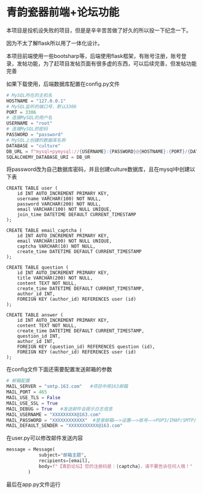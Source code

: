 # 青韵瓷器前端+论坛功能

本项目是投机设失败的项目，但是是辛辛苦苦做了好久的所以投一下纪念一下。

因为不太了解flask所以用了一体化设计。

本项目前端使用一些bootsharp等，后端使用flask框架，有账号注册，账号登录，发帖功能，为了赶项目发帖页面有很多虚的东西，可以后续完善，但发帖功能完善

如果下载使用，后端数据库配置在config.py文件

```python
# MySQL所在的主机名
HOSTNAME = "127.0.0.1"
# MySQL监听的端口号，默认3306
PORT = 3306
# 连接MySQL的用户名
USERNAME = "root"
# 连接MySQL的密码
PASSWORD = "password"
# MySQL上创建的数据库名称
DATABASE = "culture"
DB_URL = f"mysql+pymysql://{USERNAME}:{PASSWORD}@{HOSTNAME}:{PORT}/{DATABASE}?charset=utf8mb4"
SQLALCHEMY_DATABASE_URI = DB_UR
```

将password改为自己数据库密码，并且创建culture数据库，且在mysql中创建以下表

```mysql
CREATE TABLE user (
    id INT AUTO_INCREMENT PRIMARY KEY,
    username VARCHAR(100) NOT NULL,
    password VARCHAR(200) NOT NULL,
    email VARCHAR(100) NOT NULL UNIQUE,
    join_time DATETIME DEFAULT CURRENT_TIMESTAMP
);

CREATE TABLE email_captcha (
    id INT AUTO_INCREMENT PRIMARY KEY,
    email VARCHAR(100) NOT NULL UNIQUE,
    captcha VARCHAR(10) NOT NULL,
    create_time DATETIME DEFAULT CURRENT_TIMESTAMP
);

CREATE TABLE question (
    id INT AUTO_INCREMENT PRIMARY KEY,
    title VARCHAR(200) NOT NULL,
    content TEXT NOT NULL,
    create_time DATETIME DEFAULT CURRENT_TIMESTAMP,
    author_id INT,
    FOREIGN KEY (author_id) REFERENCES user (id)
);

CREATE TABLE answer (
    id INT AUTO_INCREMENT PRIMARY KEY,
    content TEXT NOT NULL,
    create_time DATETIME DEFAULT CURRENT_TIMESTAMP,
    question_id INT,
    author_id INT,
    FOREIGN KEY (question_id) REFERENCES question (id),
    FOREIGN KEY (author_id) REFERENCES user (id)
);
```

在config文件下面还需要配置发送邮箱的参数

```python
# 邮箱配置
MAIL_SERVER = "smtp.163.com"   #项目中用163邮箱
MAIL_PORT = 465
MAIL_USE_TLS = False
MAIL_USE_SSL = True
MAIL_DEBUG = True   #发送邮件会提示日志信息
MAIL_USERNAME = "XXXXXXXXX@163.com"
MAIL_PASSWORD = "XXXXXXXXXXXX"  #登录邮箱——>设置——>账号——>POP3/IMAP/SMTP/Exchange/CardDAV/CalDAV服务——>获取授权码
MAIL_DEFAULT_SENDER = "XXXXXXXXXXX@163.com"
```

在user.py可以修改邮件发送内容

```python
message = Message(
            subject="邮箱主题",
            recipients=[email],
            body=f"【青韵论坛】您的注册码是：{captcha}，请不要告诉任何人哦！"
        )
```

最后在app.py文件运行
